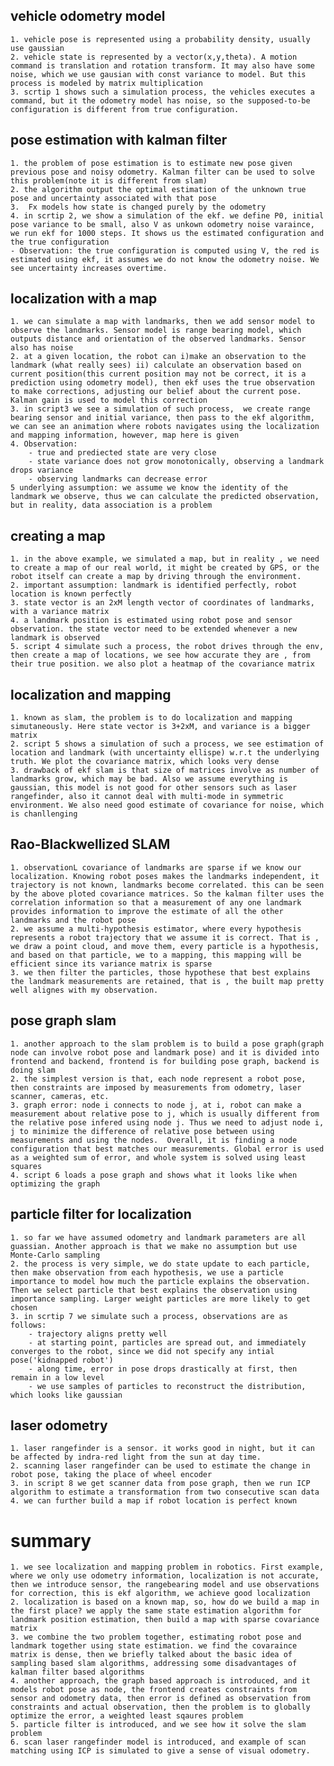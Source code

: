 ## vehicle odometry model
    1. vehicle pose is represented using a probability density, usually use gaussian
    2. vehicle state is represented by a vector(x,y,theta). A motion command is translation and rotation transform. It may also have some noise, which we use gausian with const variance to model. But this process is modeled by matrix multiplication 
    3. scrtip 1 shows such a simulation process, the vehicles executes a command, but it the odometry model has noise, so the supposed-to-be configuration is different from true configuration.


## pose estimation with kalman filter
    1. the problem of pose estimation is to estimate new pose given previous pose and noisy odometry. Kalman filter can be used to solve this problem(note it is different from slam)
    2. the algorithm output the optimal estimation of the unknown true pose and uncertainty associated with that pose
    3.  Fx models how state is changed purely by the odometry
    4. in scrtip 2, we show a simulation of the ekf. we define P0, initial pose variance to be small, also V as unkown odometry noise varaince, we run ekf for 1000 steps. It shows us the estimated configuration and the true configuration
    - Observation: the true configuration is computed using V, the red is estimated using ekf, it assumes we do not know the odometry noise. We see uncertainty increases overtime. 

## localization with a map
    1. we can simulate a map with landmarks, then we add sensor model to observe the landmarks. Sensor model is range bearing model, which outputs distance and orientation of the observed landmarks. Sensor also has noise
    2. at a given location, the robot can i)make an observation to the landmark (what really sees) ii) calculate an observation based on current position(this current position may not be correct, it is a prediction using odometry model), then ekf uses the true observation to make corrections, adjusting our belief about the current pose. Kalman gain is used to model this correction
    3. in script3 we see a simulation of such process,  we create range bearing sensor and initial variance, then pass to the ekf algorithm, we can see an animation where robots navigates using the localization and mapping information, however, map here is given
    4. Observation:
        - true and prediected state are very close
        - state variance does not grow monotonically, observing a landmark drops variance
        - observing landmarks can decrease error
    5 underlying assumption: we assume we know the identity of the landmark we observe, thus we can calculate the predicted observation, but in reality, data association is a problem

## creating a map
    1. in the above example, we simulated a map, but in reality , we need to create a map of our real world, it might be created by GPS, or the robot itself can create a map by driving through the environment.
    2. important assumption: landmark is identified perfectly, robot location is known perfectly
    3. state vector is an 2xM length vector of coordinates of landmarks, with a variance matrix
    4. a landmark position is estimated using robot pose and sensor observation. the state vector need to be extended whenever a new landmark is observed
    5. script 4 simulate such a process, the robot drives through the env, then create a map of locations, we see how accurate they are , from their true position. we also plot a heatmap of the covariance matrix


## localization and mapping
    1. known as slam, the problem is to do localization and mapping simutaneously. Here state vector is 3+2xM, and variance is a bigger matrix
    2. script 5 shows a simulation of such a process, we see estimation of location and landmark (with uncertainty ellispe) w.r.t the underlying truth. We plot the covariance matrix, which looks very dense
    3. drawback of ekf slam is that size of matrices involve as number of landmarks grow, which may be bad. Also we assume everything is gaussian, this model is not good for other sensors such as laser rangefinder, also it cannot deal with multi-mode in symmetric environment. We also need good estimate of covariance for noise, which is chanllenging

## Rao-Blackwellized SLAM
    1. observationL covariance of landmarks are sparse if we know our localization. Knowing robot poses makes the landmarks independent, it trajectory is not known, landmarks become correlated. this can be seen by the above ploted covariance matrices. So the kalman filter uses the correlation information so that a measurement of any one landmark provides information to improve the estimate of all the other landmarks and the robot pose  
    2. we assume a multi-hypothesis estimator, where every hypothesis represents a robot trajectory that we assume it is correct. That is , we draw a point cloud, and move them, every particle is a hypothesis, and based on that particle, we to a mapping, this mapping will be efficient since its variance matrix is sparse
    3. we then filter the particles, those hypothese that best explains the landmark measurements are retained, that is , the built map pretty well alignes with my observation.

## pose graph slam
    1. another approach to the slam problem is to build a pose graph(graph node can involve robot pose and landmark pose) and it is divided into frontend and backend, frontend is for building pose graph, backend is doing slam
    2. the simplest version is that, each node represent a robot pose, then constraints are imposed by measurements from odometry, laser scanner, cameras, etc.
    3. graph error: node i connects to node j, at i, robot can make a measurement about relative pose to j, which is usually different from the relative pose infered using node j. Thus we need to adjust node i, j to minimize the difference of relative pose between using measurements and using the nodes.  Overall, it is finding a node configuration that best matches our measurements. Global error is used as a weighted sum of error, and whole system is solved using least squares
    4. script 6 loads a pose graph and shows what it looks like when optimizing the graph

## particle filter for localization
    1. so far we have assumed odometry and landmark parameters are all guassian. Another approach is that we make no assumption but use Monte-Carlo sampling
    2. the process is very simple, we do state update to each particle, then make observation from each hypothesis, we use a particle importance to model how much the particle explains the observation. Then we select particle that best explains the observation using importance sampling. Larger weight particles are more likely to get chosen
    3. in scrtip 7 we simulate such a process, observations are as follows:
        - trajectory aligns pretty well
        - at starting point, particles are spread out, and immediately converges to the robot, since we did not specify any intial pose('kidnapped robot')
        - along time, error in pose drops drastically at first, then remain in a low level
        - we use samples of particles to reconstruct the distribution, which looks like gaussian

## laser odometry
    1. laser rangefinder is a sensor. it works good in night, but it can be affected by indra-red light from the sun at day time.
    2. scanning laser rangefinder can be used to estimate the change in robot pose, taking the place of wheel encoder
    3. in script 8 we get scanner data from pose graph, then we run ICP algorithm to estimate a transformation from two consecutive scan data
    4. we can further build a map if robot location is perfect known

# summary
    1. we see localization and mapping problem in robotics. First example, where we only use odometry information, localization is not accurate, then we introduce sensor, the rangebearing model and use observations for correction, this is ekf algorithm, we achieve good localization
    2. localization is based on a known map, so, how do we build a map in the first place? we apply the same state estimation algorithm for landmark position estimation, then build a map with sparse covariance matrix
    3. we combine the two problem together, estimating robot pose and landmark together using state estimation. we find the covaraince matrix is dense, then we briefly talked about the basic idea of sampling based slam algorithms, addressing some disadvantages of kalman filter based algorithms
    4. another approach, the graph based approach is introduced, and it models robot pose as node, the frontend creates constraints from sensor and odometry data, then error is defined as observation from constraints and actual observation, then the problem is to globally optimize the error, a weighted least sqaures problem
    5. particle filter is introduced, and we see how it solve the slam problem
    6. scan laser rangefinder model is introduced, and example of scan matching using ICP is simulated to give a sense of visual odometry.